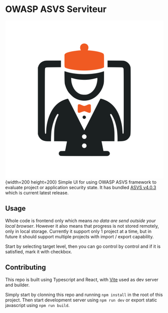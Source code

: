 # OWASP ASVS Serviteur

![image](./public/asvs-serviteur.svg){width=200 height=200}
Simple UI for using OWASP ASVS framework to evaluate project or application security state. It has bundled [ASVS v4.0.3](https://github.com/OWASP/ASVS/releases/tag/v4.0.3_release) which is current latest release.

## Usage

Whole code is frontend only which means _no data are send outside your local browser_. However it also means that progress is not stored remotely, only in local storage. Currently it support only 1 project at a time, but in future it should support multiple projects with import / export capability.

Start by selecting target level, then you can go control by control and if it is satisfied, mark it with checkbox.

## Contributing

This repo is built using Typescript and React, with [Vite](https://vite.dev/guide/) used as dev server and builder.

Simply start by clonning this repo and running `npm install` in the root of this project. Then start development server using `npm run dev` or export static javascript using `npm run build`.

